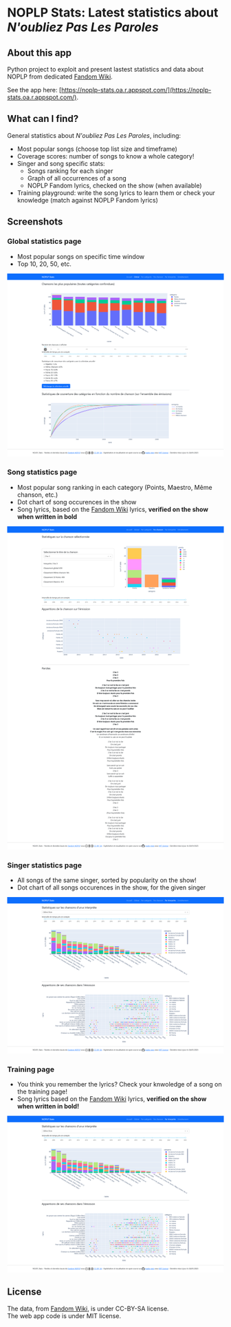 # NOPLP Stats: Latest statistics about *N'oubliez Pas Les Paroles*

## About this app

Python project to exploit and present lastest statistics and data about NOPLP from dedicated [Fandom Wiki](https://n-oubliez-pas-les-paroles.fandom.com/fr/).

See the app here: [https://noplp-stats.oa.r.appspot.com/](https://noplp-stats.oa.r.appspot.com/).

## What can I find?

General statistics about *N'oubliez Pas Les Paroles*, including:

* Most popular songs (choose top list size and timeframe)
* Coverage scores: number of songs to know a whole category!
* Singer and song specific stats:
  * Songs ranking for each singer
  * Graph of all occurrences of a song
  * NOPLP Fandom lyrics, checked on the show (when available)
* Training playground: write the song lyrics to learn them or check your knowledge (match against NOPLP Fandom lyrics)

## Screenshots

### Global statistics page

* Most popular songs on specific time window
* Top 10, 20, 50, etc.

![Global statistics page](docs/noplp-stats-global.png)

### Song statistics page

* Most popular song ranking in each category (Points, Maestro, Même chanson, etc.)
* Dot chart of song occurences in the show
* Song lyrics, based on the [Fandom Wiki](https://n-oubliez-pas-les-paroles.fandom.com/fr/) lyrics, **verified on the show when written in bold**

![Song statistics page](docs/noplp-stats-song.png)

### Singer statistics page

* All songs of the same singer, sorted by popularity on the show!
* Dot chart of all songs occurences in the show, for the given singer

![Singer statistics page](docs/noplp-stats-singer.png)

### Training page

* You think you remember the lyrics? Check your knwoledge of a song on the training page!
* Song lyrics based on the [Fandom Wiki](https://n-oubliez-pas-les-paroles.fandom.com/fr/) lyrics, **verified on the show when written in bold!**

![Singer statistics page](docs/noplp-stats-singer.png)

## License

The data, from [Fandom Wiki](https://n-oubliez-pas-les-paroles.fandom.com/fr/), is under CC-BY-SA license.  
The web app code is under MIT license.
